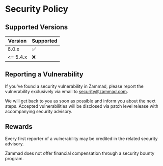 # Security Policy

## Supported Versions

| Version  | Supported          |
| -------- | ------------------ |
| 6.0.x    | :white_check_mark: |
| <= 5.4.x | :x:                |

## Reporting a Vulnerability

If you've found a security vulnerability in Zammad,
please report the vulnerability exclusively via email
to [security@zammad.com](mailto:security@zammad.com).

We will get back to you as soon as possible and inform
you about the next steps. Accepted vulnerabilities will
be disclosed via patch level release with accompanying
security advisory.

## Rewards

Every first reporter of a vulnerability may be credited
in the related security advisory.

Zammad does not offer financial compensation through a
security bounty program.
